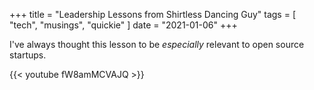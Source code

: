 +++
title = "Leadership Lessons from Shirtless Dancing Guy"
tags = [
    "tech",
    "musings",
    "quickie"
]
date = "2021-01-06"
+++

I've always thought this lesson to be *especially* relevant to open source startups.

{{< youtube fW8amMCVAJQ >}}
